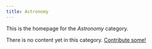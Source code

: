 ```yaml
---
title: Astronomy
---
```


This is the homepage for the *Astronomy* category.

There is no content yet in this category. [Contribute some!](/contribute/index.html)
